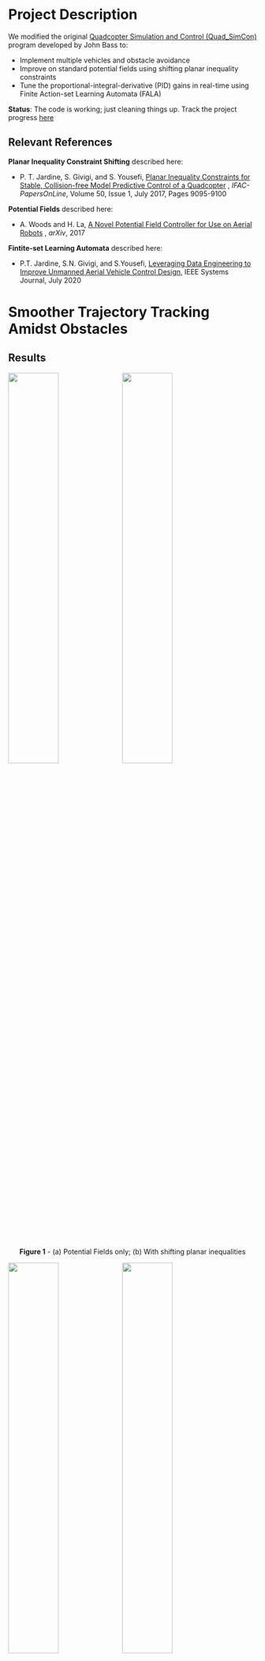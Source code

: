 # Project Description

We modified the original [Quadcopter Simulation and Control (Quad_SimCon)](https://github.com/bobzwik/Quadcopter_SimCon) program developed by John Bass to: 

- Implement multiple vehicles and obstacle avoidance 
- Improve on standard potential fields using shifting planar inequality constraints
- Tune the proportional-integral-derivative (PID) gains in real-time using Finite Action-set Learning Automata (FALA)

**Status**: The code is working; just cleaning things up. Track the project progress [here](https://github.com/users/tjards/projects/3)


## Relevant References 

**Planar Inequality Constraint Shifting** described here:
- P. T. Jardine, S. Givigi, and S. Yousefi, [Planar Inequality Constraints for Stable, Collision-free Model Predictive Control of a Quadcopter](https://www.sciencedirect.com/science/article/pii/S2405896317323091?via%3Dihub) , *IFAC-PapersOnLine*, Volume 50, Issue 1, July 2017, Pages 9095-9100

**Potential Fields** described here:
- A. Woods and H. La, [A Novel Potential Field Controller for Use on Aerial Robots](https://arxiv.org/pdf/1704.04672.pdf) , *arXiv*, 2017

**Fintite-set Learning Automata** described here:
- P.T. Jardine, S.N. Givigi, and S.Yousefi, [Leveraging Data Engineering to Improve Unmanned Aerial Vehicle Control Design](https://ieeexplore.ieee.org/document/9130726), IEEE Systems Journal, July 2020


# Smoother Trajectory Tracking Amidst Obstacles 

## Results

<p float="left">
  <img src="https://github.com/tjards/Quadcopter_multi/blob/master/Simulation/Gifs/Raw/pf_animation_multi_blue_and_green.gif" width="45%" />
  <img src="https://github.com/tjards/Quadcopter_multi/blob/master/Simulation/Gifs/Raw/pic_animation_multi_blue_and_green.gif" width="45%" />
</p>

<div align="center"> 

**Figure 1** - (a) Potential Fields only; (b) With shifting planar inequalities

<div align="left"> 

<p float="left">
  <img src="https://github.com/tjards/Quadcopter_multi/blob/master/Simulation/Gifs/Raw/errors.png" width="45%" />
  <img src="https://github.com/tjards/Quadcopter_multi/blob/master/Simulation/Gifs/Raw/energy.png" width="45%" />
</p>

<div align="center"> 

**Figure 2** - (a) Improvements in Error Accumlation; (b) Energy Savings 

<div align="left"> 



<!---

## Initial Result (Multi-agent)

<p align="center">
  <img src="https://github.com/tjards/Quadcopter_multi/blob/master/Simulation/Gifs/Raw/animation_multi_blue_and_green_random4.gif" width="65%" />
</p>

<div align="center"> 

**Figure 3** - Multi-agent with Obstacle Avoidance

<div align="left"> 

--->

<!---

## Initial Results (Obstacle Avoidance)

Here were compare standard Potential Fields against Potential Fields with Planar Inequality Constraint Shifting.

<p align="center">
  <img src="https://github.com/tjards/Quadcopter_multi/blob/master/Simulation/Gifs/Raw/without_PIC.gif" width="65%" />
</p>

<div align="center"> 

**Figure ?** - Potential Fields only 

<div align="left"> 


<p align="center">
  <img src="https://github.com/tjards/Quadcopter_multi/blob/master/Simulation/Gifs/Raw/with_PIC.gif" width="65%" />
</p>

<div align="center"> 

**Figure ?** - Potential Fields with Planar Inequality Constraint Shifting 

<div align="left">


Illustration of planary inequality constraint shifting (2D case)


<p align="center">
  <img src="https://github.com/tjards/Quadcopter_multi/blob/master/Simulation/Gifs/Raw/shifting.gif" width="65%" />
</p>

<div align="center"> 

**Figure ?** - Shifting target using PICs (2D for now) 

<div align="left"> 



Obstacle avoidance using Potential Fields for obstacles at (-2, -1, -3) and (3, -2, 1)

<p align="center">
  <img src="https://github.com/tjards/Quadcopter_multi/blob/master/Simulation/Gifs/Raw/animation_1_4_obs.gif" width="65%" />
</p>

<div align="center"> 

**Figure ?** - Avoiding obstacles 

<div align="left"> 

--->


# Automatic Controller Tuning using Reinforcement Learning  

We implemented Reinforcement Learning  - specifically, Finite Action-set Learning Automata (FALA) - to tune the controller gains of a simulated Quadcopter. A detailed description of the learning technique is described in the publications above.

## Results

In Figure 1, we provide an animated GIF showing the performance of the vehicle at the early phases of learning (i.e. with randomly selected gains). In Figure 2, we see that the vehicle performs much better when using gains learned with FALA. 

<p align="center">
  <img src="https://github.com/tjards/Quadcopter_multi/blob/master/Simulation/Gifs/Raw/animation_1_4_duringLearning.gif" width="65%" />
</p>

<div align="center"> 

**Figure 4** - Poor performance with unlearned parameters 

<div align="left"> 


<p align="center">
  <img src="https://github.com/tjards/Quadcopter_multi/blob/master/Simulation/Gifs/Raw/animation_1_4_afterLearning.gif" width="65%" />
</p>

<div align="center"> 

**Figure 5** - Better performance with learned parameters

<div align="left"> 

## Summary of modifications

* *run_3D_simulation.py* - this is the main script and was substantially modified to integrate new components of the learning architecture.
* *fala.py* - totally new module that implements the reinforcement learning strategy as a new *fala* class
* *cntrl.py* - the controller files were slightly modified to integrate with the learning module
* *waypoints.py* - some minor modifications were made to waypoint generation in order to integrate with the learning module


# Description of the Quadcopter Simulator 

Detailed explaination of the simulator dynamics, control design, and trajectory generation is available [here](https://github.com/bobzwik/Quadcopter_SimCon). Below is a summary pulled directly from the original repository README by John Bass.

## PyDy Quadcopter

[PyDy](https://pypi.org/project/pydy/), short for Python Dynamics, is a tool kit made to enable the study of multibody dynamics. At it's core is the SymPy [mechanics package](https://docs.sympy.org/latest/modules/physics/mechanics/index.html#vector), which provides an API for building models and generating the symbolic equations of motion for complex multibody systems. 

In the *PyDy Scripts* folder, you will find multiple different scripts. Some express the drone's orientation in the NED frame, and some in the ENU frame.

__NED frame__ : The world is oriented in such a way that the *X* direction is **North**, *Y* is **East** and *Z* is **Down**. The drone's orientation in this frame is **front-right-down (frd)**. This is a conventional/classic frame used in aeronautics, and also the frame used for the PX4 multicopter controller.

__ENU frame__ : The world is oriented in such a way that the *X* direction is **East**, *Y* is **North** and *Z* is **Up**. The drone's orientation in this frame is **front-left-up (flu)**. This frame is widely used for its vizualizing simplicity (*z* is up), however it possesses a vizualizing complexity where "pitching up" actually results in a negative pitch angle.

The other difference in the provided scripts is that some use Euler angles *phi* (*&phi;*), *theta* (*&theta;*), *psi* (*&psi;*) (roll, pitch, yaw) to describes the drone's orientation, while the other scripts uses a quaternion.

__Euler angles__ : In the Euler angle scripts, the drone is first rotated about its *Z* axis by a certain yaw angle (heading), then about its new *Y* axis by a certain pitch angle (elevation) and then finaly about its new *X* axis by a certain roll angle (bank). The rotation order is thus a **Body ZYX** rotation. Using Euler angles, the resulting equations of motion possesses many sine and cosine functions, meaning that it requires more time to calculate. One must remember that these equations of motion are to be integrated in order to simulated the quadcopter's motion (using an ODE function for example). This means that the equations of motion are computed many time during a single timestep of the simulation.

__Quaternion__ : The use of a quaternion to describe the drone's rotation significantly decreases computing time, because of the absence of sine and cosine functions in the equations of motion. The quaternion is formed with the angle value first, followed by the 3 axis values, like so : `q = [q0, q1, q2, q3] = [qw, qx, qy, qz]`. While it is sometimes complex to understand the rotation expressed by a quaternion, the quadcopter attitude control provided in this project uses quaternions (sets a desired quaternion, computes a quaternion error, ... ).

The quadcopter states are the following : 

* Position (*x*, *y*, *z*)
* Rotation (*&phi;*, *&theta;*, *&psi;*) or (*q0*, *q1*, *q2*, *q3*)
* Linear Velocity (*x_dot*, *y_dot*, *z_dot*)
* Angular Velocity (*p*, *q*, *r*) (The drone's angular velocity described in its own body frame, also known as *&Omega;*. This is not equivalent to *phi_dot*, *theta_dot*, *psi_dot*)

The PyDy scripts use the Kane Method to derive the system's equations and output a Mass Matrix (*MM*) and a right-hand-side vector (*RHS*). These outputs are used to obtain the state derivative vector *s_dot* in the equation `MM*s_dot = RHS`. To solve for *s_dot*, one must first calculate the inverse of the Mass Matrix, to be used in the equation `s_dot = inv(MM)*RHS`. Fortunately, for the quadcopter in this project, the Mass Matrix is a diagonal matrix and inverses quite easily. One can numerically solve for *s_dot* during the integration, but PyDy is able to analytically solve the state derivatives, which then can easily be copied into the ODE function.

Currently, I have seperated the PyDy scripts into 3 folders. The first is just a basic quadcopter. In the second, I have added gyroscopic precession of the rotors. And in the third, wind and aerodynamic drag was added.

**NOTE**: In my scripts, Motor 1 is the front left motor, and the rest are numbered clockwise. This is not really conventional, but is simple enough.  

### PyDy Installation
To be able to run the PyDy scripts of this project, you need to first install PyDy and its dependancies.

If you have the pip package manager installed you can simply type:

`$ pip install pydy` 

Or if you have conda you can type:

`$ conda install -c conda-forge pydy`

## Simulation and Control
First off, the world and body orientation can be switch between a NED or ENU frame in the `config.py` file. The other scripts then handle which equations to use, depending on the chosen orientation. It also has to be mentioned that both the PyDy scripts and the simulation aim to simulate the behaviour of a **X configuration** quadcopter (not a **+ configuration**).

The only packages needed for the simulation part of this project are Numpy and Matplotlib. 

### Simulation
In `quad.py`, I've defined a Quadcopter Class and its methods are relatively simple : initialize the quadcopter with various parameters and initial conditions, update the states, calculate the state derivatives, and calculate other useful information. The simulation uses a quaternion in the state vector to express the drone's rotation, and the state derivative vector is copied from the corresponding PyDy script. However, 8 other states were added to simulate each motors dynamics ([2nd Order System](https://apmonitor.com/pdc/index.php/Main/SecondOrderSystems)) :

* Motor Angular Velocities (*wM1*, *wM2*, *wM3*, *wM4*)
* Motor Angular Acceleration (*wdotM1*, *wdotM2*, *wdotM3*, *wdotM4*)

The current parameters are set to roughly match the characteristics of a DJI F450 that I have in my lab, and the rotor thrust and torque coefficients have been measured.

### Trajectory Generation
Different trajectories can be selected, for both position and heading. In `waypoints.py`, you can set the desired position and heading waypoints, and the time for each waypoint. You can select to use each waypoint as a step, or to interpolate between waypoints, or to generate a minimum velocity, acceleration, jerk or snap trajectory. Code from [Peter Huang](https://github.com/hbd730/quadcopter-simulation) was modified to allow for these 4 types of trajectories and to allow for segments between waypoints of different durations. There is also the possibility to have the desired heading follow the direction of the desired velocity.

### Control
There are currently 3 controllers coded in this project. One to control XYZ positions, one to control XY velocities and Z position, and one to control XYZ velocities. In all 3 current controllers, it is also possible to set a Yaw angle (heading) setpoint. There are plans to add more ways of controlling the quadcopter.

The control algorithm is strongly inspired by the PX4 multicopter control algorithm. It is a cascade controller, where the position error (difference between the desired position and the current position) generates a velocity setpoint, the velocity error then creates a desired thrust magnitude and orientation, which is then interpreted as a desired rotation (expressed as a quaternion). The quaternion error then generates angular rate setpoints, which then creates desired moments. The states are controlled using a PID control. Position and Attitude control uses a simple Proportional (P) gain, while Velocity and Rate uses Proportional and Derivative (D) gains. Velocity also has an optional Integral (I) gain if wind is activated in the simulation.

There are multiple wind models implemented. One were the wind velocity, heading and elevation remain constant, one where they vary using a sine function, and one where they vary using a sine function with a random average value.

The mixer (not based from PX4) allows to find the exact RPM of each motor given the desired thrust magnitude and desired moments.

